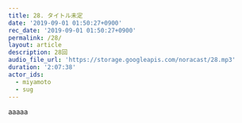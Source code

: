 ```yaml
---
title: 28. タイトル未定
date: '2019-09-01 01:50:27+0900'
rec_date: '2019-09-01 01:50:27+0900'
permalink: /28/
layout: article
description: 28回
audio_file_url: 'https://storage.googleapis.com/noracast/28.mp3'
duration: '2:07:38'
actor_ids:
  - miyamoto
  - sug
---
```

aaaaa
